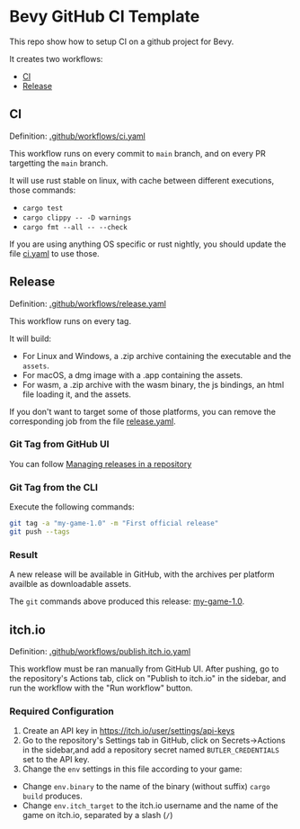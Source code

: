 # Bevy GitHub CI Template

This repo show how to setup CI on a github project for Bevy.

It creates two workflows:

* [CI](#CI)
* [Release](#Release)

## CI

Definition: [.github/workflows/ci.yaml](./.github/workflows/ci.yaml)

This workflow runs on every commit to `main` branch, and on every PR targetting the `main` branch.

It will use rust stable on linux, with cache between different executions, those commands:

* `cargo test`
* `cargo clippy -- -D warnings`
* `cargo fmt --all -- --check`

If you are using anything OS specific or rust nightly, you should update the file [ci.yaml](./.github/workflows/ci.yaml) to use those.

## Release

Definition: [.github/workflows/release.yaml](./.github/workflows/release.yaml)

This workflow runs on every tag.

It will build:
* For Linux and Windows, a .zip archive containing the executable and the `assets`.
* For macOS, a dmg image with a .app containing the assets.
* For wasm, a .zip archive with the wasm binary, the js bindings, an html file loading it, and the assets.

If you don't want to target some of those platforms, you can remove the corresponding job from the file [release.yaml](./.github/workflows/release.yaml).

### Git Tag from GitHub UI

You can follow [Managing releases in a repository](https://docs.github.com/en/repositories/releasing-projects-on-github/managing-releases-in-a-repository)

### Git Tag from the CLI

Execute the following commands: 

```sh
git tag -a "my-game-1.0" -m "First official release"
git push --tags
```

### Result

A new release will be available in GitHub, with the archives per platform availble as downloadable assets.

The `git` commands above produced this release: [my-game-1.0](
https://github.com/bevyengine/bevy_github_ci_template/releases/tag/my-game-1.0).

## itch.io

Definition: [.github/workflows/publish.itch.io.yaml](./.github/workflows/publish.itch.io.yaml)

This workflow must be ran manually from GitHub UI. After pushing, go to the
repository's Actions tab, click on "Publish to itch.io" in the sidebar, and run
the workflow with the "Run workflow" button.

### Required Configuration

1. Create an API key in https://itch.io/user/settings/api-keys
2. Go to the repository's Settings tab in GitHub, click on Secrets->Actions in
   the sidebar,and add a repository secret named `BUTLER_CREDENTIALS` set to
   the API key.
3. Change the `env` settings in this file according to your game:
  * Change `env.binary` to the name of the binary (without suffix) `cargo
    build` produces.
  * Change `env.itch_target` to the itch.io username and the name of the game
    on itch.io, separated by a slash (`/`)
